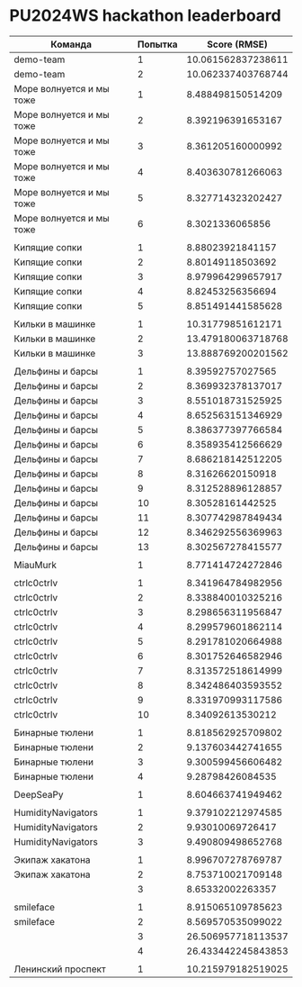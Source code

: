 # PU2024WS hackathon leaderboard

| Команда                  | Попытка | Score (RMSE)       |
| ------------------------ | ------- | ------------------ |
| demo-team                | 1       | 10.061562837238611 |
| demo-team                | 2       | 10.062337403768744 |
| Море волнуется и мы тоже | 1       | 8.488498150514209  |
| Море волнуется и мы тоже | 2       | 8.392196391653167  |
| Море волнуется и мы тоже | 3       | 8.361205160000992  |
| Море волнуется и мы тоже | 4       | 8.403630781266063  |
| Море волнуется и мы тоже | 5       | 8.327714323202427  |
| Море волнуется и мы тоже | 6       | 8.3021336065856    |
|                          |         |                    |
| Кипящие сопки            | 1       | 8.88023921841157   |
| Кипящие сопки            | 2       | 8.80149118503692   |
| Кипящие сопки            | 3       | 8.979964299657917  |
| Кипящие сопки            | 4       | 8.82453256356694   |
| Кипящие сопки            | 5       | 8.851491441585628  |
|                          |         |                    |
| Кильки в машинке         | 1       | 10.31779851612171  |
| Кильки в машинке         | 2       | 13.479180063718768 |
| Кильки в машинке         | 3       | 13.888769200201562 |
|                          |         |                    |
| Дельфины и барсы         | 1       | 8.39592757027565   |
| Дельфины и барсы         | 2       | 8.369932378137017  |
| Дельфины и барсы         | 3       | 8.551018731525925  |
| Дельфины и барсы         | 4       | 8.652563151346929  |
| Дельфины и барсы         | 5       | 8.386377397766584  |
| Дельфины и барсы         | 6       | 8.358935412566629  |
| Дельфины и барсы         | 7       | 8.686218142512205  |
| Дельфины и барсы         | 8       | 8.31626620150918   |
| Дельфины и барсы         | 9       | 8.312528896128857  |
| Дельфины и барсы         | 10      | 8.30528161442525   |
| Дельфины и барсы         | 11      | 8.307742987849434  |
| Дельфины и барсы         | 12      | 8.346292556369963  |
| Дельфины и барсы         | 13      | 8.302567278415577  |
|                          |         |                    |
| MiauMurk                 | 1       | 8.771414724272846  |
|                          |         |                    |
| ctrlc0ctrlv              | 1       | 8.341964784982956  |
| ctrlc0ctrlv              | 2       | 8.338840010325216  |
| ctrlc0ctrlv              | 3       | 8.298656311956847  |
| ctrlc0ctrlv              | 4       | 8.299579601862114  |
| ctrlc0ctrlv              | 5       | 8.291781020664988  |
| ctrlc0ctrlv              | 6       | 8.301752646582946  |
| ctrlc0ctrlv              | 7       | 8.313572518614999  |
| ctrlc0ctrlv              | 8       | 8.342486403593552  |
| ctrlc0ctrlv              | 9       | 8.331970993117586  |
| ctrlc0ctrlv              | 10      | 8.34092613530212   |
|                          |         |                    |
| Бинарные тюлени          | 1       | 8.818562925709802  |
| Бинарные тюлени          | 2       | 9.137603442741655  |
| Бинарные тюлени          | 3       | 9.300599456606482  |
| Бинарные тюлени          | 4       | 9.28798426084535   |
|                          |         |                    |
| DeepSeaPy                | 1       | 8.604663741949462  |
|                          |         |                    |
| HumidityNavigators       | 1       | 9.379102212974585  |
| HumidityNavigators       | 2       | 9.93010069726417   |
| HumidityNavigators       | 3       | 9.490809498652768  |
|                          |         |                    |
| Экипаж хакатона          | 1       | 8.996707278769787  |
| Экипаж хакатона          | 2       | 8.753710021709148  |
|                          | 3       | 8.65332002263357   |
|                          |         |                    |
| smileface                | 1       | 8.915065109785623  |
| smileface                | 2       | 8.569570535099022  |
|                          | 3       | 26.506957718113537 |
|                          | 4       | 26.433442245843853 |
|                          |         |                    |
| Ленинский проспект       | 1       | 10.215979182519025 |

